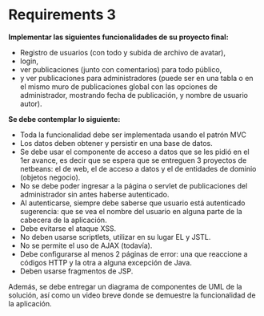 # Requirements 3

**Implementar las siguientes funcionalidades de su proyecto final:**
- Registro de usuarios (con todo y subida de archivo de avatar),
-  login,
-  ver publicaciones (junto con comentarios) para todo público,
-  y ver publicaciones para administradores (puede ser en una tabla o en el mismo muro de publicaciones global con las opciones de administrador, mostrando fecha de publicación, y nombre de usuario autor). 

**Se debe contemplar lo siguiente:**

- Toda la funcionalidad debe ser implementada usando el patrón MVC
- Los datos deben obtener y persistir en una base de datos.
- Se debe usar el componente de acceso a datos que se les pidió en el 1er avance, es decir que se espera que se entreguen 3 proyectos de netbeans: el de web, el de acceso a datos y el de entidades de dominio (objetos negocio).
- No se debe poder ingresar a la página o servlet de publicaciones del administrador sin antes haberse autenticado.
- Al autenticarse, siempre debe saberse que usuario está autenticado sugerencia: que se vea el nombre del usuario en alguna parte de la cabecera de la aplicación.
- Debe evitarse el ataque XSS.
- No deben usarse scriptlets, utilizar en su lugar EL y JSTL.
- No se permite el uso de AJAX (todavía).
- Debe configurarse al menos 2 páginas de error: una que reaccione a códigos HTTP y la otra a alguna excepción de Java.
- Deben usarse fragmentos de JSP.


Además, se debe entregar un diagrama de componentes de UML de la solución, así como un video breve donde se demuestre la funcionalidad de la aplicación.